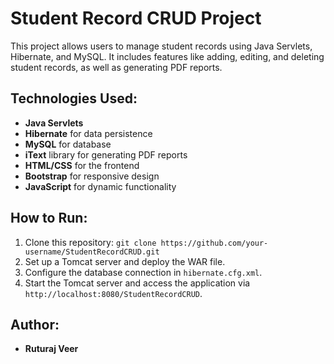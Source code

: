 # Student Record CRUD Project

This project allows users to manage student records using Java Servlets, Hibernate, and MySQL. It includes features like adding, editing, and deleting student records, as well as generating PDF reports.

## Technologies Used:
- **Java Servlets**
- **Hibernate** for data persistence
- **MySQL** for database
- **iText** library for generating PDF reports
- **HTML/CSS** for the frontend
- **Bootstrap** for responsive design
- **JavaScript** for dynamic functionality

## How to Run:
1. Clone this repository: `git clone https://github.com/your-username/StudentRecordCRUD.git`
2. Set up a Tomcat server and deploy the WAR file.
3. Configure the database connection in `hibernate.cfg.xml`.
4. Start the Tomcat server and access the application via `http://localhost:8080/StudentRecordCRUD`.

## Author:
- **Ruturaj Veer**

